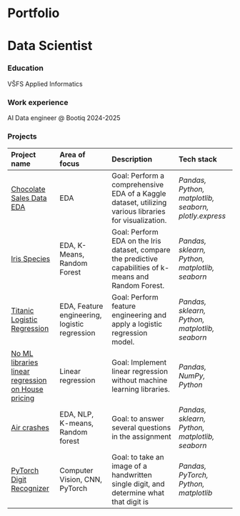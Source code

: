 # Portfolio
# Data Scientist
### Education
VŠFS Applied Informatics
### Work experience
AI Data engineer @ Bootiq 2024-2025
### Projects
| Project name |Area of focus|Description | Tech stack |  
|:---------------------- |:-----------------|:---------------------- | :---------------------- | 
| [Chocolate Sales Data EDA](https://github.com/slowladin/portfolio/tree/main/1.ChocolateSalesData_EDA) |EDA |Goal: Perform a comprehensive EDA of a Kaggle dataset, utilizing various libraries for visualization.| *Pandas, Python, matplotlib, seaborn, plotly.express* | 
| [Iris Species](https://github.com/slowladin/portfolio/tree/main/2.Iris_species) |EDA, K-Means, Random Forest |Goal: Perform EDA on the Iris dataset, compare the predictive capabilities of k-means and Random Forest.| *Pandas, sklearn, Python, matplotlib, seaborn* | 
| [Titanic Logistic Regression](https://github.com/slowladin/portfolio/tree/main/3.Titanic_LogisticRegression) |EDA, Feature engineering, logistic regression |Goal: Perform feature engineering and apply a logistic regression model.| *Pandas, sklearn, Python, matplotlib, seaborn* | 
| [No ML libraries linear regression on House pricing](https://github.com/slowladin/portfolio/tree/main/4.No_ML_libraries_linear_regression_on_House_pricing) |Linear regression |Goal: Implement linear regression without machine learning libraries.| *Pandas, NumPy, Python* |
| [Air crashes](https://github.com/slowladin/portfolio/tree/main/5.Airplane_Crashes) |EDA, NLP, K-means, Random forest |Goal:  to answer several questions in the assignment| *Pandas, sklearn, Python, matplotlib, seaborn* |
| [PyTorch Digit Recognizer](https://github.com/slowladin/portfolio/tree/main/6.Digit_Recognizer) |Computer Vision, CNN, PyTorch |Goal: to take an image of a handwritten single digit, and determine what that digit is| *Pandas, PyTorch, Python, matplotlib* |
